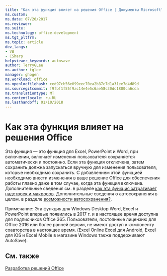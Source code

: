 ```yaml
---
title: "Как эта функция влияет на решения Office | Документы Microsoft"
ms.custom: 
ms.date: 07/20/2017
ms.reviewer: 
ms.suite: 
ms.technology: office-development
ms.tgt_pltfrm: 
ms.topic: article
dev_langs:
- VB
- CSharp
helpviewer_keywords: autosave
author: TerryGLee
ms.author: tglee
manager: ghogen
ms.workload: office
ms.openlocfilehash: ced97cb56e099eec70ea2b87c7d1a31ee7d4d89d
ms.sourcegitcommit: f9fbf1f55f9ac14e4e5c6ae58c30dc1800ca6cda
ms.translationtype: MT
ms.contentlocale: ru-RU
ms.lasthandoff: 01/10/2018
---
```

# <a name="how-autosave-impacts-office-solutions"></a>Как эта функция влияет на решения Office

Эта функция — это функция для Excel, PowerPoint и Word, при включении, включает изменения пользователя сохраняется автоматически и постоянно. Если эта функция отключена, затем сохранить должна запускаться вручную для изменения пользователя, которые необходимо сохранить. С добавлением этой функцией необходимо внести изменения в ваше решение Office для обеспечения работы плавно даже в том случае, когда эта функция включена. Дополнительные сведения см. в разделе [как эта функция затрагивает надстроек и макросов](https://msdn.microsoft.com/vba/office-shared-vba/articles/how-autosave-impacts-addins-and-macros). Дополнительные сведения о автосохранения в целом. в разделе [возможности автосохранения?](https://support.office.com/en-US/article/What-is-AutoSave-6d6bd723-ebfd-4e40-b5f6-ae6e8088f7a5).

Примечание: Эта функция для Windows Desktop Word, Excel и PowerPoint впервые появились в 2017 г. и в настоящее время доступна для подписчиков Office 365. Пользователи, постоянные лицензию для Office 2016 или более ранней версии, не имеют доступ к компоненту соавторства в настоящее время. (Excel Online Excel для Android, Excel для iOS и Excel Mobile в магазине Windows также поддерживают AutoSave). 

## <a name="see-also"></a>См. также
[Разработка решений Office](./developing-office-solutions.md)
